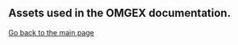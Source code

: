 ## Assets used in the OMGEX documentation.
[Go back to the main page](https://github.com/LITdevs/OMGEX)
